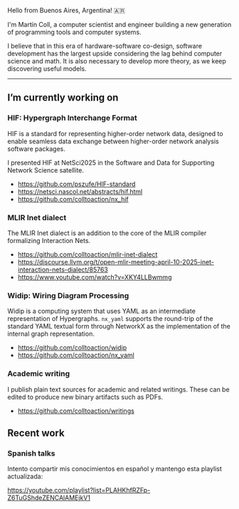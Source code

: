 Hello from Buenos Aires, Argentina! 🇦🇷

I'm Martín Coll, a computer scientist and engineer building a new generation of programming tools and computer systems.

I believe that in this era of hardware-software co-design, software development has the largest upside considering the lag behind computer science and math. It is also necessary to develop more theory, as we keep discovering useful models.

---

## I’m currently working on

### HIF: Hypergraph Interchange Format
HIF is a standard for representing higher-order network data, designed to enable seamless data exchange between higher-order network analysis
software packages.

I presented HIF at NetSci2025 in the Software and Data for Supporting Network Science satellite.

* https://github.com/pszufe/HIF-standard
* https://netsci.nascol.net/abstracts/hif.html
* https://github.com/colltoaction/nx_hif

### MLIR Inet dialect
The MLIR Inet dialect is an addition to the core of the MLIR compiler formalizing Interaction Nets.

* https://github.com/colltoaction/mlir-inet-dialect
* https://discourse.llvm.org/t/open-mlir-meeting-april-10-2025-inet-interaction-nets-dialect/85763
* https://www.youtube.com/watch?v=XKY4LLBwmmg

### Widip: Wiring Diagram Processing
Widip is a computing system that uses YAML as an intermediate representation of Hypergraphs. `nx_yaml` supports the round-trip of the standard YAML textual form through NetworkX as the implementation of the internal graph representation.

* https://github.com/colltoaction/widip
* https://github.com/colltoaction/nx_yaml

### Academic writing
I publish plain text sources for academic and related writings. These can be edited to produce new binary artifacts such as PDFs.

* https://github.com/colltoaction/writings

## Recent work
### Spanish talks
Intento compartir mis conocimientos en español y mantengo esta playlist actualizada:

https://youtube.com/playlist?list=PLAHKhfRZFp-Z6TuGShdeZENCAlAMEjkV1

<!--
**colltoaction/colltoaction** is a ✨ _special_ ✨ repository because its `README.md` (this file) appears on your GitHub profile.

Here are some ideas to get you started:
..
- 🌱 I’m currently learning ...
- 👯 I’m looking to collaborate on ...
- 🤔 I’m looking for help with ...
- 💬 Ask me about ...
- 📫 How to reach me: ...
- 😄 Pronouns: ...
- ⚡ Fun fact: ...
-->
